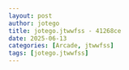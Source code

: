 ```yaml
---
layout: post
author: jotego
title: jotego.jtwwfss - 41268ce
date: 2025-06-13
categories: [Arcade, jtwwfss]
tags: [jotego.jtwwfss]
---
```


